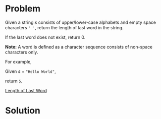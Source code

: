 
# Problem

Given a string _s_ consists of upper/lower-case alphabets and empty space
characters `' '`, return the length of last word in the string.

If the last word does not exist, return 0.

**Note:** A word is defined as a character sequence consists of non-space characters only.

For example,

Given _s_ = `"Hello World"`,

return `5`.



[Length of Last Word](https://leetcode.com/problems/length-of-last-word)

# Solution



